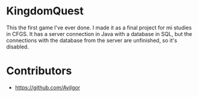 # KingdomQuest
This the first game I've ever done. I made it as a final project for mi studies in CFGS.
It has a server connection in Java with a database in SQL, but the connections with the database from the server are unfinished, so it's disabled.

# Contributors
- https://github.com/Avilgor
